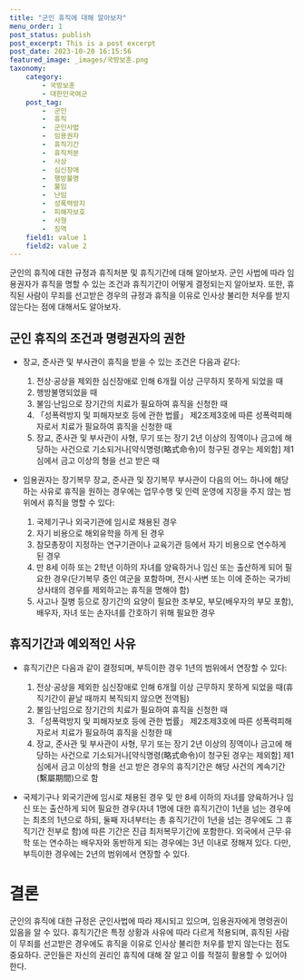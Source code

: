 ```yaml
---
title: "군인 휴직에 대해 알아보자"
menu_order: 1
post_status: publish
post_excerpt: This is a post excerpt
post_date: 2023-10-20 16:15:56
featured_image: _images/국방보훈.png
taxonomy:
    category:
        - 국방보훈
        - 대한민국여군
    post_tag:
        -  군인
        -  휴직
        -  군인사법
        -  임용권자
        -  휴직기간
        -  휴직처분
        -  사상
        -  심신장애
        -  행방불명
        -  불임
        -  난임
        -  성폭력방지
        -  피해자보호
        -  사형
        -  징역
    field1: value 1
    field2: value 2
---
```



군인의 휴직에 대한 규정과 휴직처분 및 휴직기간에 대해 알아보자. 군인 사법에 따라 임용권자가 휴직을 명할 수 있는 조건과 휴직기간이 어떻게 결정되는지 알아보자. 또한, 휴직된 사람이 무죄를 선고받은 경우의 규정과 휴직을 이유로 인사상 불리한 처우를 받지 않는다는 점에 대해서도 알아보자.

## 군인 휴직의 조건과 명령권자의 권한

- 장교, 준사관 및 부사관이 휴직을 받을 수 있는 조건은 다음과 같다:
  1. 전상·공상을 제외한 심신장애로 인해 6개월 이상 근무하지 못하게 되었을 때
  2. 행방불명되었을 때
  3. 불임·난임으로 장기간의 치료가 필요하여 휴직을 신청한 때
  4. 「성폭력방지 및 피해자보호 등에 관한 법률」 제2조제3호에 따른 성폭력피해자로서 치료가 필요하여 휴직을 신청한 때
  5. 장교, 준사관 및 부사관이 사형, 무기 또는 장기 2년 이상의 징역이나 금고에 해당하는 사건으로 기소되거나[약식명령(略式命令)이 청구된 경우는 제외함] 제1심에서 금고 이상의 형을 선고 받은 때

- 임용권자는 장기복무 장교, 준사관 및 장기복무 부사관이 다음의 어느 하나에 해당하는 사유로 휴직을 원하는 경우에는 업무수행 및 인력 운영에 지장을 주지 않는 범위에서 휴직을 명할 수 있다:
  1. 국제기구나 외국기관에 임시로 채용된 경우
  2. 자기 비용으로 해외유학을 하게 된 경우
  3. 참모총장이 지정하는 연구기관이나 교육기관 등에서 자기 비용으로 연수하게 된 경우
  4. 만 8세 이하 또는 2학년 이하의 자녀를 양육하거나 임신 또는 출산하게 되어 필요한 경우(단기복무 중인 여군을 포함하며, 전시·사변 또는 이에 준하는 국가비상사태의 경우를 제외하고는 휴직을 명해야 함)
  5. 사고나 질병 등으로 장기간의 요양이 필요한 조부모, 부모(배우자의 부모 포함), 배우자, 자녀 또는 손자녀를 간호하기 위해 필요한 경우

## 휴직기간과 예외적인 사유

- 휴직기간은 다음과 같이 결정되며, 부득이한 경우 1년의 범위에서 연장할 수 있다:
  1. 전상·공상을 제외한 심신장애로 인해 6개월 이상 근무하지 못하게 되었을 때(휴직기간이 끝날 때까지 복직되지 않으면 전역됨)
  2. 불임·난임으로 장기간의 치료가 필요하여 휴직을 신청한 때
  3. 「성폭력방지 및 피해자보호 등에 관한 법률」 제2조제3호에 따른 성폭력피해자로서 치료가 필요하여 휴직을 신청한 때
  4. 장교, 준사관 및 부사관이 사형, 무기 또는 장기 2년 이상의 징역이나 금고에 해당하는 사건으로 기소되거나[약식명령(略式命令)이 청구된 경우는 제외함] 제1심에서 금고 이상의 형을 선고 받은 경우의 휴직기간은 해당 사건의 계속기간(繫屬期間)으로 함

- 국제기구나 외국기관에 임시로 채용된 경우 및 만 8세 이하의 자녀를 양육하거나 임신 또는 출산하게 되어 필요한 경우(자녀 1명에 대한 휴직기간이 1년을 넘는 경우에는 최초의 1년으로 하되, 둘째 자녀부터는 총 휴직기간이 1년을 넘는 경우에도 그 휴직기간 전부로 함)에 따른 기간은 진급 최저복무기간에 포함한다. 외국에서 근무·유학 또는 연수하는 배우자와 동반하게 되는 경우에는 3년 이내로 정해져 있다. 다만, 부득이한 경우에는 2년의 범위에서 연장할 수 있다.

# 결론

군인의 휴직에 대한 규정은 군인사법에 따라 제시되고 있으며, 임용권자에게 명령권이 있음을 알 수 있다. 휴직기간은 특정 상황과 사유에 따라 다르게 적용되며, 휴직된 사람이 무죄를 선고받은 경우에도 휴직을 이유로 인사상 불리한 처우를 받지 않는다는 점도 중요하다. 군인들은 자신의 권리인 휴직에 대해 잘 알고 이를 적절히 활용할 수 있어야 한다.
